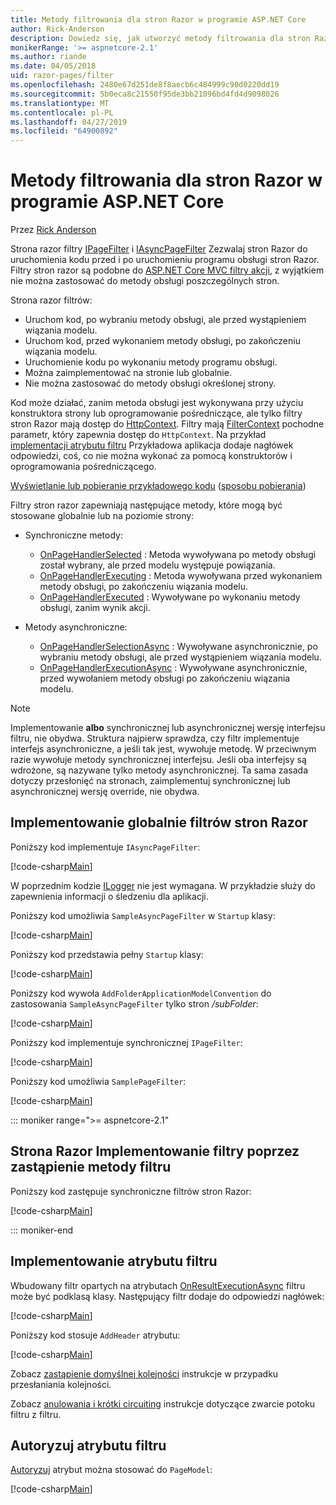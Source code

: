 ```yaml
---
title: Metody filtrowania dla stron Razor w programie ASP.NET Core
author: Rick-Anderson
description: Dowiedz się, jak utworzyć metody filtrowania dla stron Razor w programie ASP.NET Core.
monikerRange: '>= aspnetcore-2.1'
ms.author: riande
ms.date: 04/05/2018
uid: razor-pages/filter
ms.openlocfilehash: 2480e67d251de8f8aecb6c484999c90d0220dd19
ms.sourcegitcommit: 5b0eca8c21550f95de3bb21096bd4fd4d9098026
ms.translationtype: MT
ms.contentlocale: pl-PL
ms.lasthandoff: 04/27/2019
ms.locfileid: "64900892"
---
```

# <a name="filter-methods-for-razor-pages-in-aspnet-core"></a>Metody filtrowania dla stron Razor w programie ASP.NET Core

Przez [Rick Anderson](https://twitter.com/RickAndMSFT)

Strona razor filtry [IPageFilter](/dotnet/api/microsoft.aspnetcore.mvc.filters.ipagefilter?view=aspnetcore-2.0) i [IAsyncPageFilter](/dotnet/api/microsoft.aspnetcore.mvc.filters.iasyncpagefilter?view=aspnetcore-2.0) Zezwalaj stron Razor do uruchomienia kodu przed i po uruchomieniu programu obsługi stron Razor. Filtry stron razor są podobne do [ASP.NET Core MVC filtry akcji](xref:mvc/controllers/filters#action-filters), z wyjątkiem nie można zastosować do metody obsługi poszczególnych stron. 

Strona razor filtrów:

* Uruchom kod, po wybraniu metody obsługi, ale przed wystąpieniem wiązania modelu.
* Uruchom kod, przed wykonaniem metody obsługi, po zakończeniu wiązania modelu.
* Uruchomienie kodu po wykonaniu metody programu obsługi.
* Można zaimplementować na stronie lub globalnie.
* Nie można zastosować do metody obsługi określonej strony.

Kod może działać, zanim metoda obsługi jest wykonywana przy użyciu konstruktora strony lub oprogramowanie pośredniczące, ale tylko filtry stron Razor mają dostęp do [HttpContext](/dotnet/api/microsoft.aspnetcore.mvc.razorpages.pagemodel.httpcontext?view=aspnetcore-2.0#Microsoft_AspNetCore_Mvc_RazorPages_PageModel_HttpContext). Filtry mają [FilterContext](/dotnet/api/microsoft.aspnetcore.mvc.filters.filtercontext?view=aspnetcore-2.0) pochodne parametr, który zapewnia dostęp do `HttpContext`. Na przykład [implementacji atrybutu filtru](#ifa) Przykładowa aplikacja dodaje nagłówek odpowiedzi, coś, co nie można wykonać za pomocą konstruktorów i oprogramowania pośredniczącego.

[Wyświetlanie lub pobieranie przykładowego kodu](https://github.com/aspnet/AspNetCore.Docs/tree/master/aspnetcore/razor-pages/filter/sample/PageFilter) ([sposobu pobierania](xref:index#how-to-download-a-sample))

Filtry stron razor zapewniają następujące metody, które mogą być stosowane globalnie lub na poziomie strony:

* Synchroniczne metody:

  * [OnPageHandlerSelected](/dotnet/api/microsoft.aspnetcore.mvc.filters.ipagefilter.onpagehandlerselected?view=aspnetcore-2.0) : Metoda wywoływana po metody obsługi został wybrany, ale przed modelu występuje powiązania.
  * [OnPageHandlerExecuting](/dotnet/api/microsoft.aspnetcore.mvc.filters.ipagefilter.onpagehandlerexecuting?view=aspnetcore-2.0) : Metoda wywoływana przed wykonaniem metody obsługi, po zakończeniu wiązania modelu.
  * [OnPageHandlerExecuted](/dotnet/api/microsoft.aspnetcore.mvc.filters.ipagefilter.onpagehandlerexecuted?view=aspnetcore-2.0) : Wywoływane po wykonaniu metody obsługi, zanim wynik akcji.

* Metody asynchroniczne:

  * [OnPageHandlerSelectionAsync](/dotnet/api/microsoft.aspnetcore.mvc.filters.iasyncpagefilter.onpagehandlerselectionasync?view=aspnetcore-2.0) : Wywoływane asynchronicznie, po wybraniu metody obsługi, ale przed wystąpieniem wiązania modelu.
  * [OnPageHandlerExecutionAsync](/dotnet/api/microsoft.aspnetcore.mvc.filters.iasyncpagefilter.onpagehandlerexecutionasync?view=aspnetcore-2.0) : Wywoływane asynchronicznie, przed wywołaniem metody obsługi po zakończeniu wiązania modelu.

> [!NOTE]
> Implementowanie **albo** synchronicznej lub asynchronicznej wersję interfejsu filtru, nie obydwa. Struktura najpierw sprawdza, czy filtr implementuje interfejs asynchroniczne, a jeśli tak jest, wywołuje metodę. W przeciwnym razie wywołuje metody synchronicznej interfejsu. Jeśli oba interfejsy są wdrożone, są nazywane tylko metody asynchronicznej. Ta sama zasada dotyczy przesłonięć na stronach, zaimplementuj synchronicznej lub asynchronicznej wersję override, nie obydwa.

## <a name="implement-razor-page-filters-globally"></a>Implementowanie globalnie filtrów stron Razor

Poniższy kod implementuje `IAsyncPageFilter`:

[!code-csharp[Main](filter/sample/PageFilter/Filters/SampleAsyncPageFilter.cs?name=snippet1)]

W poprzednim kodzie [ILogger](/dotnet/api/microsoft.extensions.logging.ilogger?view=aspnetcore-2.0) nie jest wymagana. W przykładzie służy do zapewnienia informacji o śledzeniu dla aplikacji.

Poniższy kod umożliwia `SampleAsyncPageFilter` w `Startup` klasy:

[!code-csharp[Main](filter/sample/PageFilter/Startup.cs?name=snippet2&highlight=11)]

Poniższy kod przedstawia pełny `Startup` klasy:

[!code-csharp[Main](filter/sample/PageFilter/Startup.cs?name=snippet1)]

Poniższy kod wywoła `AddFolderApplicationModelConvention` do zastosowania `SampleAsyncPageFilter` tylko stron */subFolder*:

[!code-csharp[Main](filter/sample/PageFilter/Startup2.cs?name=snippet2)]

Poniższy kod implementuje synchronicznej `IPageFilter`:

[!code-csharp[Main](filter/sample/PageFilter/Filters/SamplePageFilter.cs?name=snippet1)]

Poniższy kod umożliwia `SamplePageFilter`:

[!code-csharp[Main](filter/sample/PageFilter/StartupSync.cs?name=snippet2&highlight=11)]

::: moniker range=">= aspnetcore-2.1"

## <a name="implement-razor-page-filters-by-overriding-filter-methods"></a>Strona Razor Implementowanie filtry poprzez zastąpienie metody filtru

Poniższy kod zastępuje synchroniczne filtrów stron Razor:

[!code-csharp[Main](filter/sample/PageFilter/Pages/Index.cshtml.cs)]

::: moniker-end

<a name="ifa"></a>

## <a name="implement-a-filter-attribute"></a>Implementowanie atrybutu filtru

Wbudowany filtr opartych na atrybutach [OnResultExecutionAsync](/dotnet/api/microsoft.aspnetcore.mvc.filters.iasyncresultfilter.onresultexecutionasync?view=aspnetcore-2.0#Microsoft_AspNetCore_Mvc_Filters_IAsyncResultFilter_OnResultExecutionAsync_Microsoft_AspNetCore_Mvc_Filters_ResultExecutingContext_Microsoft_AspNetCore_Mvc_Filters_ResultExecutionDelegate_) filtru może być podklasą klasy. Następujący filtr dodaje do odpowiedzi nagłówek:

[!code-csharp[Main](filter/sample/PageFilter/Filters/AddHeaderAttribute.cs)]

Poniższy kod stosuje `AddHeader` atrybutu:

[!code-csharp[Main](filter/sample/PageFilter/Pages/Contact.cshtml.cs?name=snippet1)]

Zobacz [zastąpienie domyślnej kolejności](xref:mvc/controllers/filters#overriding-the-default-order) instrukcje w przypadku przesłaniania kolejności.

Zobacz [anulowania i krótki circuiting](xref:mvc/controllers/filters#cancellation-and-short-circuiting) instrukcje dotyczące zwarcie potoku filtru z filtru. 

<a name="auth"></a>

## <a name="authorize-filter-attribute"></a>Autoryzuj atrybutu filtru

[Autoryzuj](/dotnet/api/microsoft.aspnetcore.authorization.authorizeattribute?view=aspnetcore-2.0) atrybut można stosować do `PageModel`:

[!code-csharp[Main](filter/sample/PageFilter/Pages/ModelWithAuthFilter.cshtml.cs?highlight=7)]
